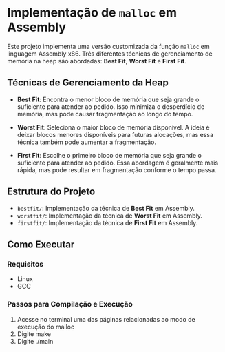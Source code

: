 # Implementação de `malloc` em Assembly

Este projeto implementa uma versão customizada da função `malloc` em linguagem Assembly x86. Três diferentes técnicas de gerenciamento de memória na heap são abordadas: **Best Fit**, **Worst Fit** e **First Fit**.

## Técnicas de Gerenciamento da Heap

- **Best Fit**: Encontra o menor bloco de memória que seja grande o suficiente para atender ao pedido. Isso minimiza o desperdício de memória, mas pode causar fragmentação ao longo do tempo.
  
- **Worst Fit**: Seleciona o maior bloco de memória disponível. A ideia é deixar blocos menores disponíveis para futuras alocações, mas essa técnica também pode aumentar a fragmentação.

- **First Fit**: Escolhe o primeiro bloco de memória que seja grande o suficiente para atender ao pedido. Essa abordagem é geralmente mais rápida, mas pode resultar em fragmentação conforme o tempo passa.

## Estrutura do Projeto

- `bestfit/`: Implementação da técnica de **Best Fit** em Assembly.
- `worstfit/`: Implementação da técnica de **Worst Fit** em Assembly.
- `firstfit/`: Implementação da técnica de **First Fit** em Assembly.
## Como Executar

### Requisitos

- Linux
- GCC

### Passos para Compilação e Execução

1. Acesse no terminal uma das páginas relacionadas ao modo de execução do malloc
2. Digite make 
3. Digite ./main
